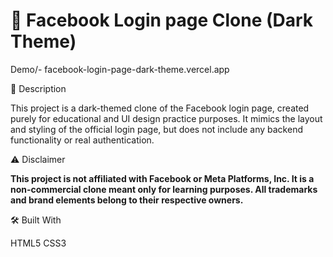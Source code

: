 # 📄 Facebook Login page Clone (Dark Theme)
Demo/- facebook-login-page-dark-theme.vercel.app

📝 Description

This project is a dark-themed clone of the Facebook login page, created purely for educational and UI design practice purposes.
It mimics the layout and styling of the official login page, but does not include any backend functionality or real authentication.

⚠️ Disclaimer

**This project is not affiliated with Facebook or Meta Platforms, Inc.
It is a non-commercial clone meant only for learning purposes.
All trademarks and brand elements belong to their respective owners.**

🛠️ Built With

HTML5
CSS3
